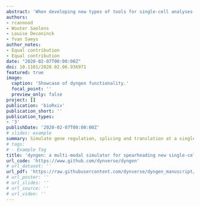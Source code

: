 ```yaml
---
abstract: 'When developing new types of tools for single-cell analyses, there is often a lack of datasets on which to quantitatively assess the performance. We developed dyngen, a multi-modality simulator of single cells. In dyngen, the biomolecular state of an in silico changes over time according to a predefined gene regulatory network. We used dyngen to benchmark three emerging ways of analysing single-cell data: RNA velocity, cell-specific network inference and trajectory alignment methods. dyngen lays the foundations for benchmarking a wide variety of computational single-cell tools and can be used to help kick-start the development of future types of analyses.'
authors:
- rcannood
- Wouter Saelens
- Louise Deconinck
- Yvan Saeys
author_notes:
- Equal contribution
- Equal contribution
date: "2020-02-07T00:00:00Z"
doi: 10.1101/2020.02.06.936971
featured: true
image:
  caption: 'Showcase of dyngen functionality.'
  focal_point: ''
  preview_only: false
project: []
publication: 'bioRxiv'
publication_short: ''
publication_types:
- '3'
publishDate: '2020-02-07T00:00:00Z'
# slides: example
summary: Simulate gene regulation, splicing and translation at a single cell, single molecule level.
# tags:
# - Example Tag
title: 'dyngen: a multi-modal simulator for spearheading new single-cell omics analyses'
url_code: 'https://www.github.com/dynverse/dyngen'
# url_dataset: ''
url_pdf: 'https://raw.githubusercontent.com/dynverse/dyngen_manuscript/master/manuscript/manuscript.pdf'
# url_poster: ''
# url_slides: ''
# url_source: ''
# url_video: ''
---
```

